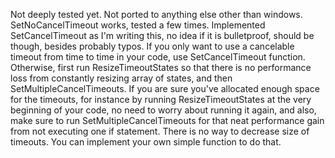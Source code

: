 Not deeply tested yet. Not ported to anything else other than windows.
SetNoCancelTimeout works, tested a few times. Implemented SetCancelTimeout as I'm writing this, no idea if it is bulletproof, should be though, besides probably typos.
If you only want to use a cancelable timeout from time to time in your code, use SetCancelTimeout function. Otherwise, first run ResizeTimeoutStates so that there is no performance loss from constantly resizing array of states, and then SetMultipleCancelTimeouts. If you are sure you've allocated enough space for the timeouts, for instance by running ResizeTimeoutStates at the very beginning of your code, no need to worry about running it again, and also, make sure to run SetMultipleCancelTimeouts for that neat performance gain from not executing one if statement.
There is no way to decrease size of timeouts. You can implement your own simple function to do that.
